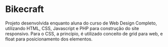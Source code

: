 # Bikecraft
Projeto desenvolvida enquanto aluna do curso de Web Design Completo, utilizando HTML, CSS, Javascript e PHP para construção do site responsivo. 
Para o CSS, a princípio, é utilizado conceito de grid para web, e float para posicionamento dos elementos.
